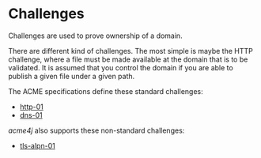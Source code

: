 # Challenges

Challenges are used to prove ownership of a domain.

There are different kind of challenges. The most simple is maybe the HTTP challenge, where a file must be made available at the domain that is to be validated. It is assumed that you control the domain if you are able to publish a given file under a given path.

The ACME specifications define these standard challenges:

* [http-01](./http-01.html)
* [dns-01](./dns-01.html)

_acme4j_ also supports these non-standard challenges:

* [tls-alpn-01](./tls-alpn-01.html)
